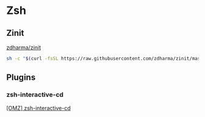 # Zsh

## Zinit

[zdharma/zinit](https://github.com/zdharma/zinit)

```bash
sh -c "$(curl -fsSL https://raw.githubusercontent.com/zdharma/zinit/master/doc/install.sh)"
```

## Plugins

### zsh-interactive-cd

[[OMZ] zsh-interactive-cd](https://github.com/ohmyzsh/ohmyzsh/tree/master/plugins/zsh-interactive-cd)
